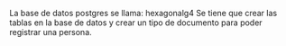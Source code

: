 La base de datos postgres se llama: hexagonalg4
Se tiene que crear las tablas en la base de datos y crear un tipo de documento para poder registrar una persona.
